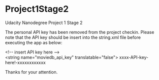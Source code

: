 # Project1Stage2
Udacity Nanodegree Project 1 Stage 2

The personal API key has been removed from the project checkin. Please note that the API key should be insert into the string.xml file before executing the app as below:

\<!-- insert API key here --> <br>
\<string name="moviedb_api_key" translatable="false"> xxxx-API-key-here!-xxxxxxxxxxxx </string>

Thanks for your attention.

